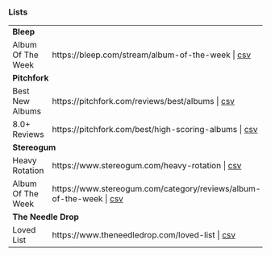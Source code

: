 ### Lists

<table>
  <tbody>
    <tr>
      <td colspan="2">
        <strong>Bleep</strong>
      </td>
    </tr>
    <tr>
      <td>Album Of The Week</td>
      <td>
        https://bleep.com/stream/album-of-the-week | <a href="https://github.com/my-slab/music-scrapers/blob/main/data/bleep/album-of-the-week.csv">csv</a>
      </td>
    </tr>
    <tr>
      <td colspan="2">
        <strong>Pitchfork</strong>
      </td>
    </tr>
    <tr>
      <td>Best New Albums</td>
      <td>
        https://pitchfork.com/reviews/best/albums | <a href="https://github.com/my-slab/music-scrapers/blob/main/data/pitchfork/best-new-albums.csv">csv</a>
      </td>
    </tr>
    <tr>
      <td>8.0+ Reviews</td>
      <td>
        https://pitchfork.com/best/high-scoring-albums | <a href="https://github.com/my-slab/music-scrapers/blob/main/data/pitchfork/high-scoring-albums.csv">csv</a>
      </td>
    </tr>
    <tr>
      <td colspan="2">
        <strong>Stereogum</strong>
      </td>
    </tr>
    <tr>
      <td>Heavy Rotation</td>
      <td>
        https://www.stereogum.com/heavy-rotation | <a href="https://github.com/my-slab/music-scrapers/blob/main/data/stereogum/heavy-rotation.csv">csv</a>
      </td>
    </tr>
    <tr>
      <td>Album Of The Week</td> 
      <td>
        https://www.stereogum.com/category/reviews/album-of-the-week | <a href="https://github.com/my-slab/music-scrapers/blob/main/data/stereogum/album-of-the-week.csv">csv</a>
      </td>
    </tr>
    <tr>
      <td colspan="2">
        <strong>The Needle Drop</strong>
      </td>
    </tr>
    <tr>
      <td>Loved List</td>
      <td>
        https://www.theneedledrop.com/loved-list | <a href="https://github.com/my-slab/music-scrapers/blob/main/data/the-needle-drop/loved-list.csv">csv</a>
      </td>
    </tr>
  </tbody>
</table>
